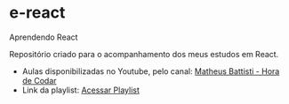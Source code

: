 # e-react
Aprendendo React

Repositório criado para o acompanhamento dos meus estudos em React.

- Aulas disponibilizadas no Youtube, pelo canal: [Matheus Battisti - Hora de Codar](https://www.youtube.com/c/MatheusBattisti)
- Link da playlist: [Acessar Playlist](https://www.youtube.com/watch?v=uqmRi4JXk3s&list=PLnDvRpP8BneyVA0SZ2okm-QBojomniQVO&index=9)


